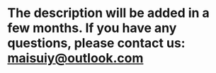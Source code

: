 # The description will be added in a few months. If you have any questions, please contact us: maisuiy@outlook.com
